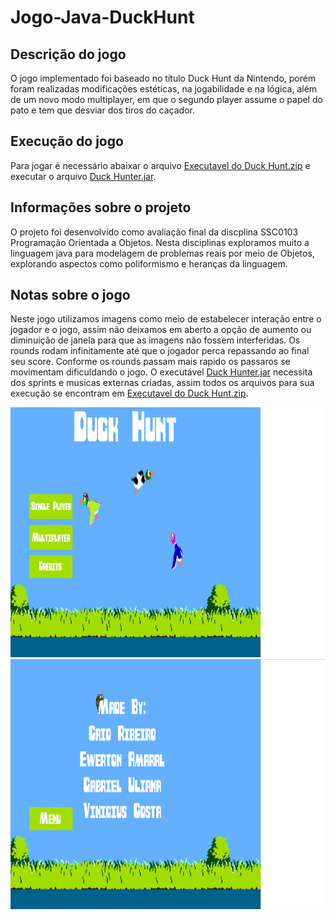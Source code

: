 # Jogo-Java-DuckHunt

## Descrição do jogo
O jogo implementado foi baseado no título Duck Hunt da Nintendo, porém foram realizadas modificações estéticas, na jogabilidade e na lógica, além de um novo modo multiplayer, em que o segundo player assume o papel do pato e tem que desviar dos tiros do caçador.

## Execução do jogo
Para jogar é necessário abaixar o arquivo [Executavel do Duck Hunt.zip](https://github.com/EwertonPSA/Jogo-Java-DuckHunt/blob/master/Executavel%20do%20Duck%20Hunt.zip) e executar o arquivo [Duck Hunter.jar](https://github.com/EwertonPSA/Jogo-Java-DuckHunt/blob/master/Duck%20Hunt.jar).

## Informações sobre o projeto
O projeto foi desenvolvido como avaliação final da discplina SSC0103 Programação Orientada a Objetos. Nesta disciplinas exploramos muito a linguagem java para modelagem de problemas reais por meio de Objetos, explorando aspectos como poliformismo e heranças da linguagem.

## Notas sobre o jogo
Neste jogo utilizamos imagens como meio de estabelecer interação entre o jogador e o jogo, assim não deixamos em aberto a opção de aumento ou diminuição de janela para que as imagens não fossem interferidas. Os rounds rodam infinitamente até que o jogador perca repassando ao final seu score. Conforme os rounds passam mais rapido os passaros se movimentam dificuldando o jogo. 
O executável [Duck Hunter.jar](https://github.com/EwertonPSA/Jogo-Java-DuckHunt/blob/master/Duck%20Hunt.jar) necessita dos sprints e musicas externas criadas, assim todos os arquivos para sua execução se encontram em [Executavel do Duck Hunt.zip](https://github.com/EwertonPSA/Jogo-Java-DuckHunt/blob/master/Executavel%20do%20Duck%20Hunt.zip).

<img src="https://raw.githubusercontent.com/EwertonPSA/Jogo-Java-DuckHunt/master/sprites/DuckMenu.jpg" width="1700" height="400" />
<img src="https://raw.githubusercontent.com/EwertonPSA/Jogo-Java-DuckHunt/master/sprites/Credits.jpg" width="1700" height="400" />
